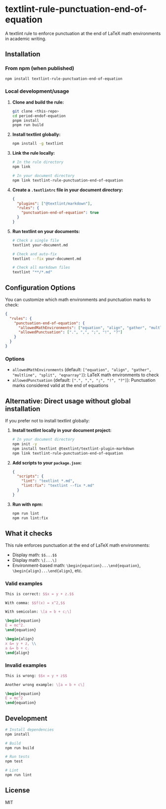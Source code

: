 # textlint-rule-punctuation-end-of-equation

A textlint rule to enforce punctuation at the end of LaTeX math environments in academic writing.

## Installation

### From npm (when published)
```bash
npm install textlint-rule-punctuation-end-of-equation
```

### Local development/usage

1. **Clone and build the rule:**
   ```bash
   git clone <this-repo>
   cd period-endof-equation
   pnpm install
   pnpm run build
   ```

2. **Install textlint globally:**
   ```bash
   npm install -g textlint
   ```

3. **Link the rule locally:**
   ```bash
   # In the rule directory
   npm link
   
   # In your document directory
   npm link textlint-rule-punctuation-end-of-equation
   ```

4. **Create a `.textlintrc` file in your document directory:**
   ```json
   {
     "plugins": ["@textlint/markdown"],
     "rules": {
       "punctuation-end-of-equation": true
     }
   }
   ```

5. **Run textlint on your documents:**
   ```bash
   # Check a single file
   textlint your-document.md
   
   # Check and auto-fix
   textlint --fix your-document.md
   
   # Check all markdown files
   textlint "**/*.md"
   ```

## Configuration Options

You can customize which math environments and punctuation marks to check:

```json
{
  "rules": {
    "punctuation-end-of-equation": {
      "allowedMathEnvironments": ["equation", "align", "gather", "multline"],
      "allowedPunctuation": [".", ",", ";", "!", "?"]
    }
  }
}
```

### Options

- `allowedMathEnvironments` (default: `["equation", "align", "gather", "multline", "split", "eqnarray"]`): LaTeX math environments to check
- `allowedPunctuation` (default: `[".", ",", ";", "!", "?"]`): Punctuation marks considered valid at the end of equations

## Alternative: Direct usage without global installation

If you prefer not to install textlint globally:

1. **Install textlint locally in your document project:**
   ```bash
   # In your document directory
   npm init -y
   npm install textlint @textlint/textlint-plugin-markdown
   npm link textlint-rule-punctuation-end-of-equation
   ```

2. **Add scripts to your `package.json`:**
   ```json
   {
     "scripts": {
       "lint": "textlint *.md",
       "lint:fix": "textlint --fix *.md"
     }
   }
   ```

3. **Run with npm:**
   ```bash
   npm run lint
   npm run lint:fix
   ```

## What it checks

This rule enforces punctuation at the end of LaTeX math environments:

- Display math: `$$...$$`
- Display math: `\[...\]`
- Environment-based math: `\begin{equation}...\end{equation}`, `\begin{align}...\end{align}`, etc.

### Valid examples

```latex
This is correct: $$x = y + z.$$

With comma: $$f(x) = x^2,$$

With semicolon: \[a = b + c;\]

\begin{equation}
E = mc^2.
\end{equation}

\begin{align}
x &= y + z, \\
a &= b + c.
\end{align}
```

### Invalid examples

```latex
This is wrong: $$x = y + z$$

Another wrong example: \[a = b + c\]

\begin{equation}
E = mc^2
\end{equation}
```

## Development

```bash
# Install dependencies
npm install

# Build
npm run build

# Run tests
npm test

# Lint
npm run lint
```

## License

MIT